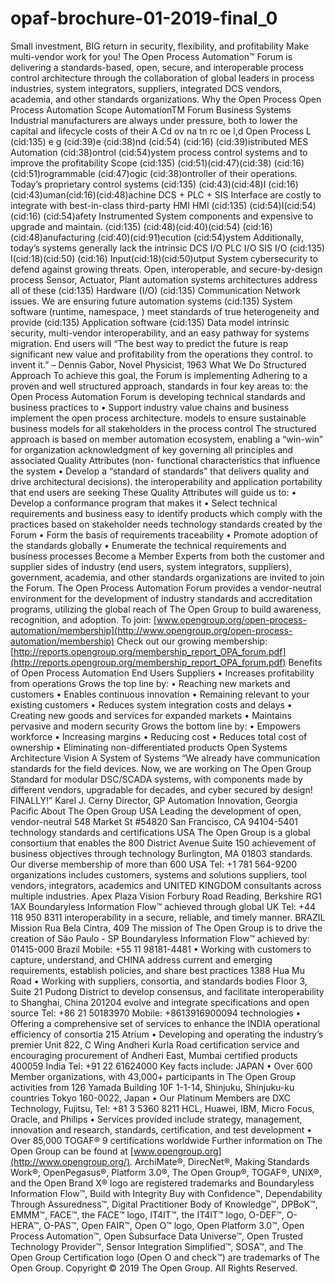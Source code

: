 # opaf-brochure-01-2019-final_0

Small investment, BIG return in
security, flexibility, and profitability
Make multi-vendor work for you!
The Open Process Automation™
Forum is delivering a standards-based,
open, secure, and interoperable
process control architecture through
the collaboration of global leaders
in process industries, system
integrators, suppliers, integrated
DCS vendors, academia, and
other standards organizations.
Why the Open Process Open Process Automation Scope
AutomationTM Forum
Business
Systems
Industrial manufacturers are always under pressure,
both to lower the capital and lifecycle costs of their A Cd ov na tn rc oe l,d Open Process L (cid:135) e g (cid:39)e (cid:38)nd (cid:54) (cid:16) (cid:39)istributed
MES Automation (cid:38)ontrol (cid:54)ystem
process control systems and to improve the profitability Scope (cid:135) (cid:51)(cid:47)(cid:38) (cid:16) (cid:51)rogrammable
(cid:47)ogic (cid:38)ontroller
of their operations. Today’s proprietary control systems (cid:135) (cid:43)(cid:48)I (cid:16) (cid:43)uman(cid:16)(cid:48)achine
DCS + PLC + SIS Interface
are costly to integrate with best-in-class third-party HMI HMI (cid:135) (cid:54)I(cid:54) (cid:16) (cid:54)afety
Instrumented System
components and expensive to upgrade and maintain. (cid:135) (cid:48)(cid:40)(cid:54) (cid:16) (cid:48)anufacturing
(cid:40)(cid:91)ecution (cid:54)ystem
Additionally, today’s systems generally lack the intrinsic DCS I/O PLC I/O SIS I/O (cid:135) I(cid:18)(cid:50) (cid:16) Input(cid:18)(cid:50)utput
System
cybersecurity to defend against growing threats.
Open, interoperable, and secure-by-design process Sensor, Actuator, Plant
automation systems architectures address all of these (cid:135) Hardware (I/O)
(cid:135) Communication Network
issues. We are ensuring future automation systems
(cid:135) System software (runtime, namespace, )
meet standards of true heterogeneity and provide (cid:135) Application software
(cid:135) Data model
intrinsic security, multi-vendor interoperability, and an
easy pathway for systems migration. End users will
“The best way to predict the future is
reap significant new value and profitability from the
operations they control. to invent it.” – Dennis Gabor, Novel Physicist, 1963
What We Do Structured Approach
To achieve this goal, the Forum is implementing Adhering to a proven and well structured approach,
standards in four key areas to: the Open Process Automation Forum is developing
technical standards and business practices to
• Support industry value chains and business
implement the open process architecture.
models to ensure sustainable business models
for all stakeholders in the process control The structured approach is based on member
automation ecosystem, enabling a “win-win” for organization acknowledgment of key governing
all principles and associated Quality Attributes (non-
functional characteristics that influence the system
• Develop a “standard of standards” that delivers
quality and drive architectural decisions).
the interoperability and application portability that
end users are seeking These Quality Attributes will guide us to:
• Develop a conformance program that makes it • Select technical requirements and business
easy to identify products which comply with the practices based on stakeholder needs
technology standards created by the Forum
• Form the basis of requirements traceability
• Promote adoption of the standards globally
• Enumerate the technical requirements and
business processes
Become a Member
Experts from both the customer and supplier sides of industry (end users, system
integrators, suppliers), government, academia, and other standards organizations
are invited to join the Forum. The Open Process Automation Forum provides a
vendor-neutral environment for the development of industry standards and accreditation
programs, utilizing the global reach of The Open Group to build awareness, recognition,
and adoption.
To join: [www.opengroup.org/open-process-automation/membership](http://www.opengroup.org/open-process-automation/membership)
Check out our growing membership:
[http://reports.opengroup.org/membership_report_OPA_forum.pdf](http://reports.opengroup.org/membership_report_OPA_forum.pdf)
Benefits of Open Process Automation
End Users Suppliers
• Increases profitability from operations Grows the top line by:
• Reaching new markets and customers
• Enables continuous innovation
• Remaining relevant to your existing
customers
• Reduces system integration costs and delays
• Creating new goods and services for
expanded markets
• Maintains pervasive and modern security
Grows the bottom line by:
• Empowers workforce • Increasing margins
• Reducing cost
• Reduces total cost of ownership
• Eliminating non-differentiated products
Open Systems Architecture Vision
A System of Systems
“We already have communication standards for the field devices. Now, we are
working on The Open Group Standard for modular DSC/SCADA systems, with
components made by different vendors, upgradable for decades, and cyber
secured by design! FINALLY!”
Karel J. Cerny
Director, GP Automation Innovation, Georgia Pacific
About The Open Group USA
Leading the development of open, vendor-neutral 548 Market St #54820
San Francisco, CA 94104-5401
technology standards and certifications USA
The Open Group is a global consortium that enables the 800 District Avenue
Suite 150
achievement of business objectives through technology
Burlington, MA 01803
standards. Our diverse membership of more than 600 USA
Tel: +1 781 564-9200
organizations includes customers, systems and solutions
suppliers, tool vendors, integrators, academics and UNITED KINGDOM
consultants across multiple industries.
Apex Plaza
Vision Forbury Road
Reading, Berkshire RG1 1AX
Boundaryless Information Flow™ achieved through global UK
Tel: +44 118 950 8311
interoperability in a secure, reliable, and timely manner.
BRAZIL
Mission
Rua Bela Cintra, 409
The mission of The Open Group is to drive the creation of
São Paulo - SP
Boundaryless Information Flow™ achieved by: 01415-000 Brazil
Mobile: +55 11 98181-4481
• Working with customers to capture, understand, and
CHINA
address current and emerging requirements, establish
policies, and share best practices 1388 Hua Mu Road
• Working with suppliers, consortia, and standards bodies Floor 3, Suite 21
Pudong District
to develop consensus, and facilitate interoperability to Shanghai, China 201204
evolve and integrate specifications and open source Tel: +86 21 50183970
Mobile: +8613916900094
technologies
• Offering a comprehensive set of services to enhance the INDIA
operational efficiency of consortia
215 Atrium
• Developing and operating the industry’s premier Unit 822, C Wing
Andheri Kurla Road
certification service and encouraging procurement of
Andheri East, Mumbai
certified products 400059 India
Tel: +91 22 61624000
Key facts include:
JAPAN
• Over 600 Member organizations, with 43,000+
participants in The Open Group activities from 126 Yamada Building 10F
1-1-14, Shinjuku, Shinjuku-ku
countries
Tokyo 160-0022, Japan
• Our Platinum Members are DXC Technology, Fujitsu, Tel: +81 3 5360 8211
HCL, Huawei, IBM, Micro Focus, Oracle, and Philips
• Services provided include strategy, management,
innovation and research, standards, certification, and test
development
• Over 85,000 TOGAF® 9 certifications worldwide
Further information on The Open Group can be found at
[www.opengroup.org](http://www.opengroup.org/).
ArchiMate®, DirecNet®, Making Standards Work®, OpenPegasus®, Platform 3.0®, The Open Group®, TOGAF®, UNIX®, and the Open Brand X® logo are registered trademarks and
Boundaryless Information Flow™, Build with Integrity Buy with Confidence™, Dependability Through Assuredness™, Digital Practitioner Body of Knowledge™, DPBoK™, EMMM™, FACE™, the
FACE™ logo, IT4IT™, the IT4IT™ logo, O-DEF™, O-HERA™, O-PAS™, Open FAIR™, Open O™ logo, Open Platform 3.0™, Open Process Automation™, Open Subsurface Data Universe™,
Open Trusted Technology Provider™, Sensor Integration Simplified™, SOSA™, and The Open Group Certification logo (Open O and check™) are trademarks of The Open Group.
Copyright © 2019 The Open Group. All Rights Reserved.
